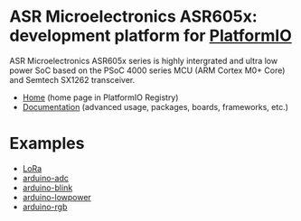 
# ASR Microelectronics ASR605x: development platform for [PlatformIO](https://platformio.org)

ASR Microelectronics ASR605x series is highly intergrated and ultra low power SoC based on the PSoC 4000 series MCU (ARM Cortex M0+ Core) and Semtech SX1262 transceiver.

* [Home](https://platformio.org/platforms/asrmicro650x) (home page in PlatformIO Registry)
* [Documentation](https://docs.platformio.org/page/platforms/asrmicro650x.html) (advanced usage, packages, boards, frameworks, etc.)

# Examples

* [LoRa](https://github.com/HelTecAutomation/platform-asrmicro650x/tree/master/examples/LoRa)
* [arduino-adc](https://github.com/HelTecAutomation/platform-asrmicro650x/tree/master/examples/arduino-adc)
* [arduino-blink](https://github.com/HelTecAutomation/platform-asrmicro650x/tree/master/examples/arduino-blink)
* [arduino-lowpower](https://github.com/HelTecAutomation/platform-asrmicro650x/tree/master/examples/arduino-lowpower)
* [arduino-rgb](https://github.com/HelTecAutomation/platform-asrmicro650x/tree/master/examples/arduino-rgb)
